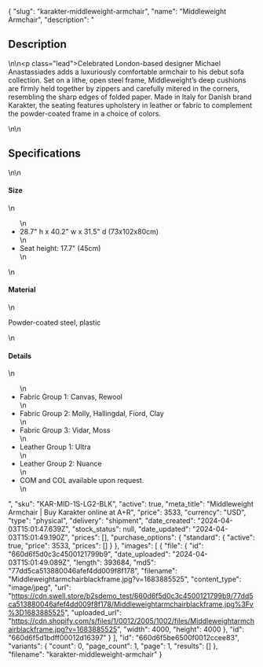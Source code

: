 {
  "slug": "karakter-middleweight-armchair",
  "name": "Middleweight Armchair",
  "description": "<h2>Description</h2>\n<!-- split -->\n<p class=\"lead\">Celebrated London-based designer Michael Anastassiades adds a luxuriously comfortable armchair to his debut sofa collection. Set on a lithe, open steel frame, Middleweight’s deep cushions are firmly held together by zippers and carefully mitered in the corners, resembling the sharp edges of folded paper. Made in Italy for Danish brand Karakter, the seating features upholstery in leather or fabric to complement the powder-coated frame in a choice of colors.</p>\n<!-- split -->\n<h2>Specifications</h2>\n<!-- split -->\n<h4>Size</h4>\n<ul>\n<li>28.7\" h x 40.2\" w x 31.5\" d (73x102x80cm)</li>\n<li>Seat height: 17.7\" (45cm)</li>\n</ul>\n<h4>Material</h4>\n<p>Powder-coated steel, plastic</p>\n<h4>Details</h4>\n<ul>\n<li>Fabric Group 1: Canvas, Rewool</li>\n<li>Fabric Group 2: Molly, Hallingdal, Fiord, Clay</li>\n<li>Fabric Group 3: Vidar, Moss</li>\n<li>Leather Group 1: Ultra</li>\n<li>Leather Group 2: Nuance</li>\n<li>COM and COL available upon request.</li>\n</ul>",
  "sku": "KAR-MID-1S-LG2-BLK",
  "active": true,
  "meta_title": "Middleweight Armchair | Buy Karakter online at A+R",
  "price": 3533,
  "currency": "USD",
  "type": "physical",
  "delivery": "shipment",
  "date_created": "2024-04-03T15:01:47.639Z",
  "stock_status": null,
  "date_updated": "2024-04-03T15:01:49.190Z",
  "prices": [],
  "purchase_options": {
    "standard": {
      "active": true,
      "price": 3533,
      "prices": []
    }
  },
  "images": [
    {
      "file": {
        "id": "660d6f5d0c3c4500121799b9",
        "date_uploaded": "2024-04-03T15:01:49.089Z",
        "length": 393684,
        "md5": "77dd5ca513880046afef4dd009f8f178",
        "filename": "Middleweightarmchairblackframe.jpg?v=1683885525",
        "content_type": "image/jpeg",
        "url": "https://cdn.swell.store/b2sdemo_test/660d6f5d0c3c4500121799b9/77dd5ca513880046afef4dd009f8f178/Middleweightarmchairblackframe.jpg%3Fv%3D1683885525",
        "uploaded_url": "https://cdn.shopify.com/s/files/1/0012/2005/1002/files/Middleweightarmchairblackframe.jpg?v=1683885525",
        "width": 4000,
        "height": 4000
      },
      "id": "660d6f5d1bdff00012d16397"
    }
  ],
  "id": "660d6f5be6500f0012ccee83",
  "variants": {
    "count": 0,
    "page_count": 1,
    "page": 1,
    "results": []
  },
  "filename": "karakter-middleweight-armchair"
}